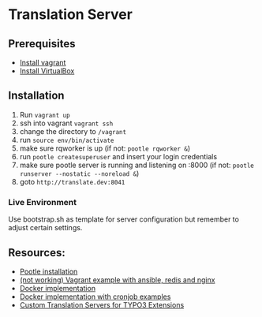 Translation Server
==================

## Prerequisites

- [Install vagrant](https://www.vagrantup.com/docs/)
- [Install VirtualBox](https://www.virtualbox.org/)

## Installation

1) Run `vagrant up`
2) ssh into vagrant `vagrant ssh`
3) change the directory to `/vagrant`
4) run `source env/bin/activate`
5) make sure rqworker is up (if not: `pootle rqworker &`)
6) run `pootle createsuperuser` and insert your login credentials
7) make sure pootle server is running and listening on :8000 (if not: `pootle runserver --nostatic --noreload &`)
8) goto `http://translate.dev:8041`

### Live Environment

Use bootstrap.sh as template for server configuration but remember to adjust certain settings.

## Resources:

- [Pootle installation](http://docs.translatehouse.org/projects/pootle/en/latest/server/installation.html)
- [(not working) Vagrant example with ansible, redis and nginx](https://github.com/enahum/pootle-vagrant)
- [Docker implementation](https://github.com/JannKleen/pootle-docker)
- [Docker implementation with cronjob examples](https://github.com/1drop/pootle)
- [Custom Translation Servers for TYPO3 Extensions](https://docs.typo3.org/typo3cms/CoreApiReference/Internationalization/Translation/Index.html#custom-translation-servers)

